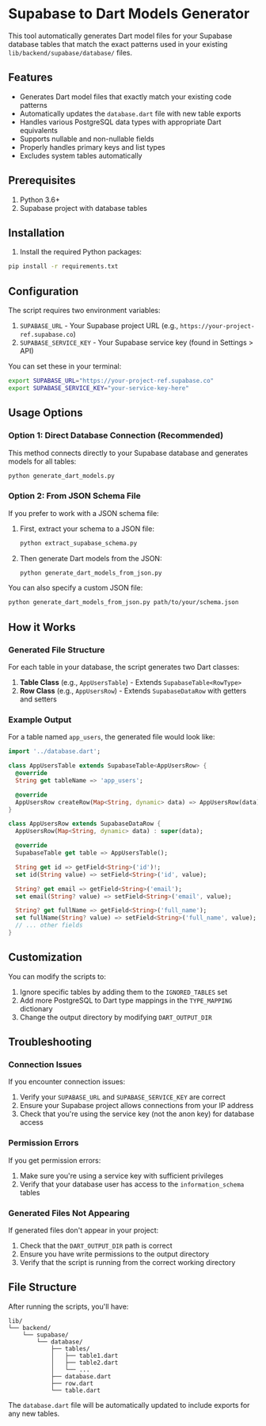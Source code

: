 # Supabase to Dart Models Generator

This tool automatically generates Dart model files for your Supabase database tables that match the exact patterns used in your existing `lib/backend/supabase/database/` files.

## Features

- Generates Dart model files that exactly match your existing code patterns
- Automatically updates the `database.dart` file with new table exports
- Handles various PostgreSQL data types with appropriate Dart equivalents
- Supports nullable and non-nullable fields
- Properly handles primary keys and list types
- Excludes system tables automatically

## Prerequisites

1. Python 3.6+
2. Supabase project with database tables

## Installation

1. Install the required Python packages:

```bash
pip install -r requirements.txt
```

## Configuration

The script requires two environment variables:

1. `SUPABASE_URL` - Your Supabase project URL (e.g., `https://your-project-ref.supabase.co`)
2. `SUPABASE_SERVICE_KEY` - Your Supabase service key (found in Settings > API)

You can set these in your terminal:

```bash
export SUPABASE_URL="https://your-project-ref.supabase.co"
export SUPABASE_SERVICE_KEY="your-service-key-here"
```

## Usage Options

### Option 1: Direct Database Connection (Recommended)

This method connects directly to your Supabase database and generates models for all tables:

```bash
python generate_dart_models.py
```

### Option 2: From JSON Schema File

If you prefer to work with a JSON schema file:

1. First, extract your schema to a JSON file:
   ```bash
   python extract_supabase_schema.py
   ```

2. Then generate Dart models from the JSON:
   ```bash
   python generate_dart_models_from_json.py
   ```

You can also specify a custom JSON file:
```bash
python generate_dart_models_from_json.py path/to/your/schema.json
```

## How it Works

### Generated File Structure

For each table in your database, the script generates two Dart classes:

1. **Table Class** (e.g., `AppUsersTable`) - Extends `SupabaseTable<RowType>`
2. **Row Class** (e.g., `AppUsersRow`) - Extends `SupabaseDataRow` with getters and setters

### Example Output

For a table named `app_users`, the generated file would look like:

```dart
import '../database.dart';

class AppUsersTable extends SupabaseTable<AppUsersRow> {
  @override
  String get tableName => 'app_users';

  @override
  AppUsersRow createRow(Map<String, dynamic> data) => AppUsersRow(data);
}

class AppUsersRow extends SupabaseDataRow {
  AppUsersRow(Map<String, dynamic> data) : super(data);

  @override
  SupabaseTable get table => AppUsersTable();

  String get id => getField<String>('id')!;
  set id(String value) => setField<String>('id', value);

  String? get email => getField<String>('email');
  set email(String? value) => setField<String>('email', value);

  String? get fullName => getField<String>('full_name');
  set fullName(String? value) => setField<String>('full_name', value);
  // ... other fields
}
```

## Customization

You can modify the scripts to:

1. Ignore specific tables by adding them to the `IGNORED_TABLES` set
2. Add more PostgreSQL to Dart type mappings in the `TYPE_MAPPING` dictionary
3. Change the output directory by modifying `DART_OUTPUT_DIR`

## Troubleshooting

### Connection Issues

If you encounter connection issues:

1. Verify your `SUPABASE_URL` and `SUPABASE_SERVICE_KEY` are correct
2. Ensure your Supabase project allows connections from your IP address
3. Check that you're using the service key (not the anon key) for database access

### Permission Errors

If you get permission errors:

1. Make sure you're using a service key with sufficient privileges
2. Verify that your database user has access to the `information_schema` tables

### Generated Files Not Appearing

If generated files don't appear in your project:

1. Check that the `DART_OUTPUT_DIR` path is correct
2. Ensure you have write permissions to the output directory
3. Verify that the script is running from the correct working directory

## File Structure

After running the scripts, you'll have:

```
lib/
└── backend/
    └── supabase/
        └── database/
            ├── tables/
            │   ├── table1.dart
            │   ├── table2.dart
            │   └── ...
            ├── database.dart
            ├── row.dart
            └── table.dart
```

The `database.dart` file will be automatically updated to include exports for any new tables.